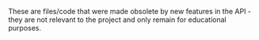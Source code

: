 These are files/code that were made obsolete by new features in the API - they are not relevant to the project and only remain for educational purposes.
